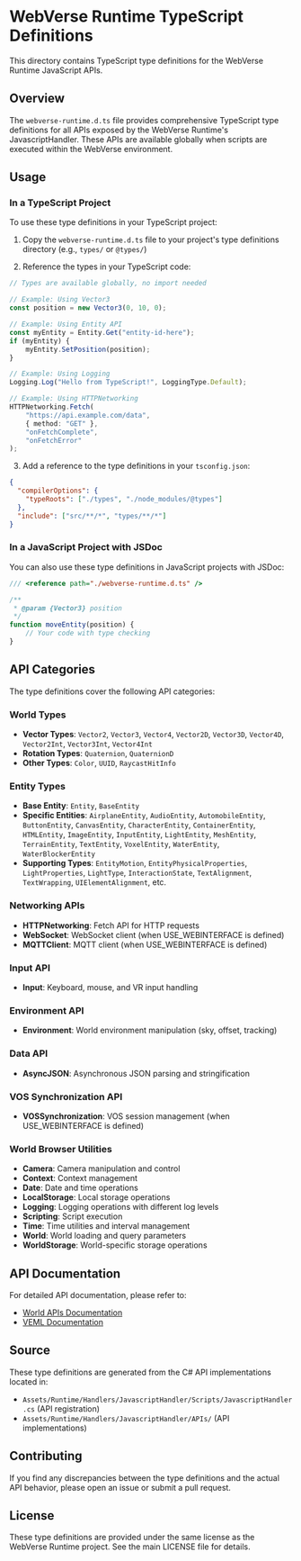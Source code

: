 # WebVerse Runtime TypeScript Definitions

This directory contains TypeScript type definitions for the WebVerse Runtime JavaScript APIs.

## Overview

The `webverse-runtime.d.ts` file provides comprehensive TypeScript type definitions for all APIs exposed by the WebVerse Runtime's JavascriptHandler. These APIs are available globally when scripts are executed within the WebVerse environment.

## Usage

### In a TypeScript Project

To use these type definitions in your TypeScript project:

1. Copy the `webverse-runtime.d.ts` file to your project's type definitions directory (e.g., `types/` or `@types/`)

2. Reference the types in your TypeScript code:

```typescript
// Types are available globally, no import needed

// Example: Using Vector3
const position = new Vector3(0, 10, 0);

// Example: Using Entity API
const myEntity = Entity.Get("entity-id-here");
if (myEntity) {
    myEntity.SetPosition(position);
}

// Example: Using Logging
Logging.Log("Hello from TypeScript!", LoggingType.Default);

// Example: Using HTTPNetworking
HTTPNetworking.Fetch(
    "https://api.example.com/data",
    { method: "GET" },
    "onFetchComplete",
    "onFetchError"
);
```

3. Add a reference to the type definitions in your `tsconfig.json`:

```json
{
  "compilerOptions": {
    "typeRoots": ["./types", "./node_modules/@types"]
  },
  "include": ["src/**/*", "types/**/*"]
}
```

### In a JavaScript Project with JSDoc

You can also use these type definitions in JavaScript projects with JSDoc:

```javascript
/// <reference path="./webverse-runtime.d.ts" />

/**
 * @param {Vector3} position
 */
function moveEntity(position) {
    // Your code with type checking
}
```

## API Categories

The type definitions cover the following API categories:

### World Types
- **Vector Types**: `Vector2`, `Vector3`, `Vector4`, `Vector2D`, `Vector3D`, `Vector4D`, `Vector2Int`, `Vector3Int`, `Vector4Int`
- **Rotation Types**: `Quaternion`, `QuaternionD`
- **Other Types**: `Color`, `UUID`, `RaycastHitInfo`

### Entity Types
- **Base Entity**: `Entity`, `BaseEntity`
- **Specific Entities**: `AirplaneEntity`, `AudioEntity`, `AutomobileEntity`, `ButtonEntity`, `CanvasEntity`, `CharacterEntity`, `ContainerEntity`, `HTMLEntity`, `ImageEntity`, `InputEntity`, `LightEntity`, `MeshEntity`, `TerrainEntity`, `TextEntity`, `VoxelEntity`, `WaterEntity`, `WaterBlockerEntity`
- **Supporting Types**: `EntityMotion`, `EntityPhysicalProperties`, `LightProperties`, `LightType`, `InteractionState`, `TextAlignment`, `TextWrapping`, `UIElementAlignment`, etc.

### Networking APIs
- **HTTPNetworking**: Fetch API for HTTP requests
- **WebSocket**: WebSocket client (when USE_WEBINTERFACE is defined)
- **MQTTClient**: MQTT client (when USE_WEBINTERFACE is defined)

### Input API
- **Input**: Keyboard, mouse, and VR input handling

### Environment API
- **Environment**: World environment manipulation (sky, offset, tracking)

### Data API
- **AsyncJSON**: Asynchronous JSON parsing and stringification

### VOS Synchronization API
- **VOSSynchronization**: VOS session management (when USE_WEBINTERFACE is defined)

### World Browser Utilities
- **Camera**: Camera manipulation and control
- **Context**: Context management
- **Date**: Date and time operations
- **LocalStorage**: Local storage operations
- **Logging**: Logging operations with different log levels
- **Scripting**: Script execution
- **Time**: Time utilities and interval management
- **World**: World loading and query parameters
- **WorldStorage**: World-specific storage operations

## API Documentation

For detailed API documentation, please refer to:
- [World APIs Documentation](https://five-squared-interactive.github.io/World-APIs/)
- [VEML Documentation](https://github.com/Five-Squared-Interactive/VEML/wiki/Document-Structure)

## Source

These type definitions are generated from the C# API implementations located in:
- `Assets/Runtime/Handlers/JavascriptHandler/Scripts/JavascriptHandler.cs` (API registration)
- `Assets/Runtime/Handlers/JavascriptHandler/APIs/` (API implementations)

## Contributing

If you find any discrepancies between the type definitions and the actual API behavior, please open an issue or submit a pull request.

## License

These type definitions are provided under the same license as the WebVerse Runtime project. See the main LICENSE file for details.
